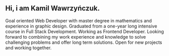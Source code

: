 ## Hi, i am Kamil Wawrzyńczuk.

Goal oriented Web Developer with master degree in mathematics and experience in graphic design. Graduated from a one-year long intensive course in Full Stack Development. Working as Frontend Developer.
Looking forward to combining my work experience and knowledge to solve challenging problems and offer long term solutions.
Open for new projects and working together.

<!-- ![Anurag's GitHub stats](https://github-readme-stats.vercel.app/api?username=kamilwawrzynczuk&show_icons=true&theme=transparent)


![](https://komarev.com/ghpvc/?username=kamilwawrzynczuk&color=lightgray)
 -->
